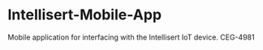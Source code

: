 # Intellisert-Mobile-App
Mobile application for interfacing with the Intellisert IoT device. CEG-4981
